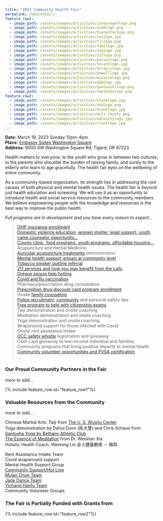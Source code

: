 ```yaml
---
title: "2023 Community Health Fair"
permalink: /healthfair/
feature_row1:
  - image_path: /assets/images/activities/careoregonlogo.png
  - image_path: /assets/images/activities/ocomlogo.png
  - image_path: /assets/images/activities/bienestarlogo.png
  - image_path: /assets/images/activities/cwslogo.jpg
  - image_path: /assets/images/activities/fjclogo.png
  - image_path: /assets/images/activities/namilogo.jpg
  - image_path: /assets/images/activities/asqlogo.jpg
  - image_path: /assets/images/activities/211logo.png
  - image_path: /assets/images/activities/poisonlogo.png
  - image_path: /assets/images/activities/lecarelogo.jpg
  - image_path: /assets/images/activities/arrayrxlogo.jpg
  - image_path: /assets/images/activities/bewelllogo.jpg
  - image_path: /assets/images/activities/missionlogo.png
  - image_path: /assets/images/activities/ppblogo.jpg  
  - image_path: /assets/images/activities/gaolaoshilogo.png  
  - image_path: /assets/images/activities/santoshalogo.png  
feature_row2:
  - image_path: /assets/images/activities/blanklogo.jpg
  - image_path: /assets/images/activities/ohalogo.png
  - image_path: /assets/images/activities/blanklogo.jpg
  - image_path: /assets/images/activities/mult_county.png
  - image_path: /assets/images/activities/wacountylogo.jpg
  - image_path: /assets/images/activities/clacklogo.jpg
---
```


**Date:** March 19, 2023 Sunday 12pm-4pm  
**Place:** [Embassy Suites Washington Square](https://www.google.com/maps/place/9000+SW+Washington+Square+Rd,+Tigard,+OR+97223/@45.4554141,-122.7814913,16.61z/data=!4m5!3m4!1s0x54950c59daae00df:0xd5114fc616149bef!8m2!3d45.455719!4d-122.7815669)  
**Address:** 9000 SW Washington Square Rd, Tigard, OR 97223  

Health matters to everyone, to the youth who grow in between two cultures, to the parents who shoulder the burden of raising family, and surely to the elderly who learn to age gracefully. The health fair eyes on the wellbeing of entire community.

As a community-based organization, its strength lies in addressing the root causes of both physical and mental health issues. The health fair is beyond just health education and screening. We will use it as an opportunity to introduce health and social service resources to the community members. We believe empowering people with the knowledge and resources is the best way to improve the public health.

*Full programs are in development and you have every reason to expect...*

>[OHP insurance enrollment](https://www.careoregon.org/)  
[Domestic violence education, women shelter, legal support, youth camp counselor opportunity...](https://www.cwsor.org/)  
[County clinic, food programs, youth programs, affordable housing...](https://www.multco.us/dchs/bienestar-de-la-familia)  
Acupuncture and Herbal Medicine  
[Auricular acupuncture treatments](https://www.healthline.com/health/ear-acupuncture) demonstration  
[Mental health support groups at community level](https://www.washconami.org/)  
[Tobacco smoker quitline referral](https://www.asiansmokersquitline.org/quitnow/tchinese/)  
[211 services and how you may benefit from the calls](https://www.211info.org/)  
[Oregon poison help hotline](https://www.ohsu.edu/oregon-poison-center)  
[Covid and flu vaccination](https://www.lecarepharmacy.com/)  
Pharmacy/prescription drug consultation  
[Prescription drug discount card program enrollment](https://arrayrxcard.com/)  
Onsite [family counseling](https://www.bewellfamilycounseling.com/)  
[Police recruitment](https://www.joinportlandpolice.com/), [community](chrome-extension://efaidnbmnnnibpcajpcglclefindmkaj/https://www.portlandoregon.gov/pccep/article/726822) and personal safety tips  
[Free program to help with citizenship exams](https://missioncitizen.org/)  
Taiji demonstration and onsite coaching  
Meditation demonstration and onsite coaching  
Yoga demonstration and onsite coaching  
Wraparound support for those infected with Covid  
Onsite rent assistance intake  
[OCC safety whistle](https://pdxchinese.org/support/) registration and giveaway  
Cash card giveaway to low-income individual and families  
Community programs that bring positive impacts to mental health  
[Community volunteer opportunities and PVSA certification](https://pdxchinese.org/volunteering/)  
...

### Our Proud Community Partners in the Fair
*more to add...*

{% include feature_row id="feature_row1"%}

### Valuable Resources from the Community
*more to add...*

Chinese Martial Arts: Taiji from [The U. S. Wushu Center](https://uswushu.com/)  
Yoga demonstration by Dahui Dunn (陈大慧) and Chris Schaus from [Santosha Yoga by Bethany Athletic Club](https://santoshayogabethany.com/)  
[The Essence of Meditation](https://www.amazon.com/Essence-Meditation-Weishan-Xia/dp/B0BNV2FXYV/ref=sr_1_1?crid=6QCROW6FYVX0&keywords=weishan+xia&qid=1676751432&sprefix=weishan+xia%2Caps%2C157&sr=8-1) from Dr. Weishan Xia  
Holistic Health Coach, Weiming Lin 全人健康教练 -- 微鸣  

Rent Assistance Intake Team  
Covid wraparound support  
Mental Health Support Group  
[Community Support/Hot Line](https://pdxchinese.org/support/)  
[Mulan Drum Team](https://pdxchinese.org/mulandrum/)  
[Jade Dance Team](https://pdxchinese.org/youthdance/)  
[Yichang Hanfu Team](https://pdxchinese.org/hanfu/)  
Community Volunteer Groups  

### The Fair is Partially Funded with Grants from

{% include feature_row id="feature_row2"%}
